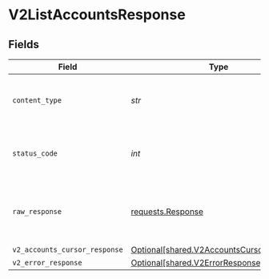 # V2ListAccountsResponse


## Fields

| Field                                                                                        | Type                                                                                         | Required                                                                                     | Description                                                                                  |
| -------------------------------------------------------------------------------------------- | -------------------------------------------------------------------------------------------- | -------------------------------------------------------------------------------------------- | -------------------------------------------------------------------------------------------- |
| `content_type`                                                                               | *str*                                                                                        | :heavy_check_mark:                                                                           | HTTP response content type for this operation                                                |
| `status_code`                                                                                | *int*                                                                                        | :heavy_check_mark:                                                                           | HTTP response status code for this operation                                                 |
| `raw_response`                                                                               | [requests.Response](https://requests.readthedocs.io/en/latest/api/#requests.Response)        | :heavy_minus_sign:                                                                           | Raw HTTP response; suitable for custom response parsing                                      |
| `v2_accounts_cursor_response`                                                                | [Optional[shared.V2AccountsCursorResponse]](../../models/shared/v2accountscursorresponse.md) | :heavy_minus_sign:                                                                           | OK                                                                                           |
| `v2_error_response`                                                                          | [Optional[shared.V2ErrorResponse]](../../models/shared/v2errorresponse.md)                   | :heavy_minus_sign:                                                                           | Error                                                                                        |